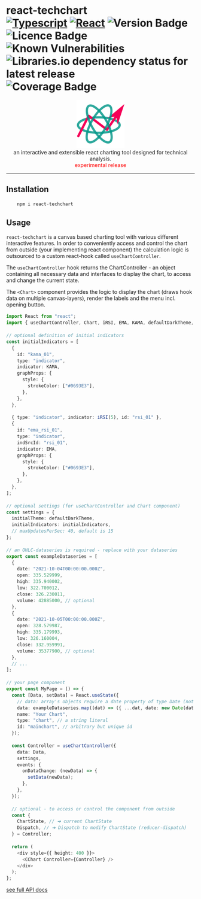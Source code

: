 # react-techchart <br/> [![Typescript](https://img.shields.io/badge/TypeScript-007ACC?style=flat&logo=typescript&logoColor=white)](https://github.com) [![React](https://img.shields.io/badge/React-20232A?style=flat&logo=react&logoColor=61DAFB)](https://github.com) <img src="https://img.shields.io/github/package-json/v/carmnk/react-techchart" alt="Version Badge" /> <img src="https://img.shields.io/github/license/carmnk/react-techchart.svg" alt="Licence Badge" /> ![Known Vulnerabilities](https://snyk.io/test/github/carmnk/react-techchart/badge.svg) ![Libraries.io dependency status for latest release](https://img.shields.io/librariesio/release/npm/react-techchart) ![Coverage Badge](https://img.shields.io/endpoint?url=https://gist.githubusercontent.com/carmnk/5a8b9a18eb4d26236cd6a8e753f3b122/raw/react-techchart__heads_main.json)

<p align="center">
<img src="https://github.com/carmnk/resources/raw/main/icons/logo512.png" alt="react-techchart-logo" height="128px" width="128px"/> <br/>an interactive and extensible react charting tool designed for technical analysis.
<br/>
<span style="color: red;">experimental release</span>
</p>

---

## Installation

```javascript
    npm i react-techchart
```

## Usage

`react-techchart` is a canvas based charting tool with various different interactive features. In order to conveniently access and control the chart from outside (your implementing react component) the calculation logic is outsourced to a custom react-hook called `useChartController`.

The `useChartController` hook returns the ChartController - an object containing all necessary data and interfaces to display the chart, to access and change the current state.

The
`<Chart>`
component provides the logic to display the chart (draws hook data on multiple canvas-layers), render the labels and the menu incl. opening button.

```typescript
import React from "react";
import { useChartController, Chart, iRSI, EMA, KAMA, defaultDarkTheme, Types as T } from "react-techchart";

// optional definition of initial indicators
const initialIndicators = [
  {
    id: "kama_01",
    type: "indicator",
    indicator: KAMA,
    graphProps: {
      style: {
        strokeColor: ["#0693E3"],
      },
    },
  },

  { type: "indicator", indicator: iRSI(5), id: "rsi_01" },
  {
    id: "ema_rsi_01",
    type: "indicator",
    indSrcId: "rsi_01",
    indicator: EMA,
    graphProps: {
      style: {
        strokeColor: ["#0693E3"],
      },
    },
  },
];

// optional settings (for useChartController and Chart component)
const settings = {
  initialTheme: defaultDarkTheme,
  initialIndicators: initialIndicators,
  // maxUpdatesPerSec: 40, default is 15
};

// an OHLC-dataseries is required - replace with your dataseries
export const exampleDataseries = [
  {
    date: "2021-10-04T00:00:00.000Z",
    open: 335.529999,
    high: 335.940002,
    low: 322.700012,
    close: 326.230011,
    volume: 42885000, // optional
  },
  {
    date: "2021-10-05T00:00:00.000Z",
    open: 328.579987,
    high: 335.179993,
    low: 326.160004,
    close: 332.959991,
    volume: 35377900, // optional
  },
  // ...
];

// your page component
export const MyPage = () => {
  const [Data, setData] = React.useState({
    // data: array's objects require a date property of type Date (not string)
    data: exampleDataseries.map((dat) => ({ ...dat, date: new Date(dat.date) })),
    name: "Your Chart",
    type: "chart", // a string literal
    id: "mainchart", // arbitrary but unique id
  });

  const Controller = useChartController({
    data: Data,
    settings,
    events: {
      onDataChange: (newData) => {
        setData(newData);
      },
    },
  });

  // optional - to access or control the component from outside
  const {
    ChartState, // ➜ current ChartState
    Dispatch, // ➜ Dispatch to modify ChartState (reducer-dispatch)
  } = Controller;

  return (
    <div style={{ height: 400 }}>
      <CChart Controller={Controller} />
    </div>
  );
};
```

[see full API docs](https://carmnk.github.io/react-techchart/)
